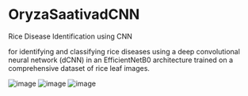 # OryzaSaativadCNN
Rice Disease Identification using CNN

for identifying and classifying rice diseases using a deep convolutional neural network (dCNN) in an EfficientNetB0 architecture trained on a comprehensive dataset of rice leaf images.

![image](https://github.com/user-attachments/assets/33e3d26d-9eb0-46bb-8e38-c6abef715b11)
![image](https://github.com/user-attachments/assets/159d05ec-bf4e-4e2a-8581-d84424d3f260)
![image](https://github.com/user-attachments/assets/997c6ec1-9060-46ee-be21-508654be2b71)
